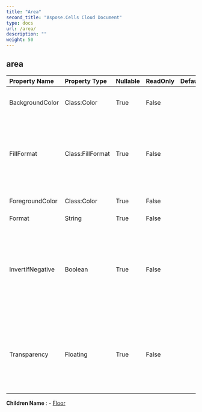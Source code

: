 ```yaml
---
title: "Area"
second_title: "Aspose.Cells Cloud Document"
type: docs
url: /area/
description: ""
weight: 50
---
```


## **area**

 

| Property Name | Property Type | Nullable |  ReadOnly | DefaultValue | Description | 
| :- | :- | :- |:- |  :- | :- |
| BackgroundColor | Class:Color | True |  False |  | Gets or sets the background  of the .  |  
| FillFormat | Class:FillFormat | True |  False |  | Represents a  object that contains fill formatting properties for the specified chart or shape.  |  
| ForegroundColor | Class:Color | True |  False |  | Gets or sets the foreground .  |  
| Format | String | True |  False |  |  |  
| InvertIfNegative | Boolean | True |  False |  | If the property is true and the value of chart point is a negative number,            the foreground color and background color will be exchanged.  |  
| Transparency | Floating | True |  False |  | Returns or sets the degree of transparency of the area as a value from 0.0 (opaque) through 1.0 (clear).  |  

**Children Name** : 
	-  [Floor](floor) 
